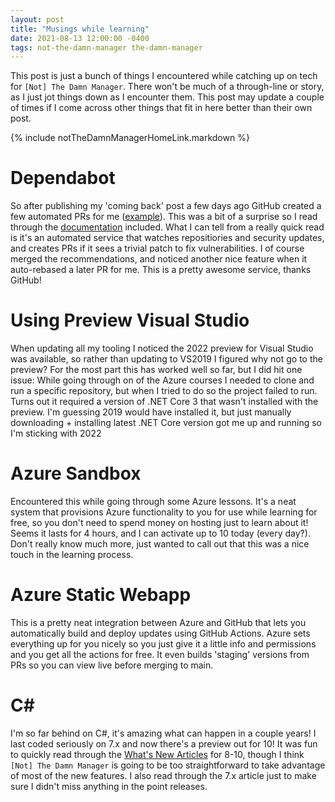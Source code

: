 ```yaml
---
layout: post
title: "Musings while learning"
date: 2021-08-13 12:00:00 -0400
tags: not-the-damn-manager the-damn-manager
---
```


This post is just a bunch of things I encountered while catching up on tech for `[Not] The Damn Manager`. There won't be much of a through-line or story, as I just jot things down as I encounter them. This post may update a couple of times if I come across other things that fit in here better than their own post.

{% include notTheDamnManagerHomeLink.markdown %}

# Dependabot
So after publishing my 'coming back' post a few days ago GitHub created a few automated PRs for me (<a href="https://github.com/HofmaDresu/Blog/pull/1" rel="noopener" target="_blank">example</a>). This was a bit of a surprise so I read through the <a href="https://docs.github.com/en/code-security/supply-chain-security/managing-vulnerabilities-in-your-projects-dependencies/about-dependabot-security-updates" rel="noopener" target="_blank">documentation</a> included. What I can tell from a really quick read is it's an automated service that watches repositiories and security updates, and creates PRs if it sees a trivial patch to fix vulnerabilities. I of course merged the recommendations, and noticed another nice feature when it auto-rebased a later PR for me. This is a pretty awesome service, thanks GitHub!

# Using Preview Visual Studio
When updating all my tooling I noticed the 2022 preview for Visual Studio was available, so rather than updating to VS2019 I figured why not go to the preview? For the most part this has worked well so far, but I did hit one issue: While going through on of the Azure courses I needed to clone and run a specific repository, but when I tried to do so the project failed to run. Turns out it required a version of .NET Core 3 that wasn't installed with the preview. I'm guessing 2019 would have installed it, but just manually downloading + installing latest .NET Core version got me up and running so I'm sticking with 2022

# Azure Sandbox
Encountered this while going through some Azure lessons. It's a neat system that provisions Azure functionality to you for use while learning for free, so you don't need to spend money on hosting just to learn about it! Seems it lasts for 4 hours, and I can activate up to 10 today (every day?). Don't really know much more, just wanted to call out that this was a nice touch in the learning process.

# Azure Static Webapp
This is a pretty neat integration between Azure and GitHub that lets you automatically build and deploy updates using GitHub Actions. Azure sets everything up for you nicely so you just give it a little info and permissions and you get all the actions for free. It even builds 'staging' versions from PRs so you can view live before merging to main.

# C\#
I'm so far behind on C#, it's amazing what can happen in a couple years! I last coded seriously on 7.x and now there's a preview out for 10! It was fun to quickly read through the <a href="https://docs.microsoft.com/en-us/dotnet/csharp/whats-new/" target="_blank" rel="noopener">What's New Articles</a> for 8-10, though I think `[Not] The Damn Manager` is going to be too straightforward to take advantage of most of the new features. I also read through the 7.x article just to make sure I didn't miss anything in the point releases.

